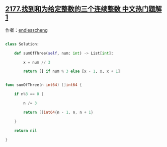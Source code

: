 ## [2177.找到和为给定整数的三个连续整数 中文热门题解1](https://leetcode.cn/problems/find-three-consecutive-integers-that-sum-to-a-given-number/solutions/100000/mo-ni-by-endlesscheng-fidq)

作者：[endlesscheng](https://leetcode.cn/u/endlesscheng)
```python [sol1-Python3]
class Solution:
    def sumOfThree(self, num: int) -> List[int]:
        x = num // 3
        return [] if num % 3 else [x - 1, x, x + 1]
```

```go [sol1-Go]
func sumOfThree(n int64) []int64 {
	if n%3 == 0 {
		n /= 3
		return []int64{n - 1, n, n + 1}
	}
	return nil
}
```